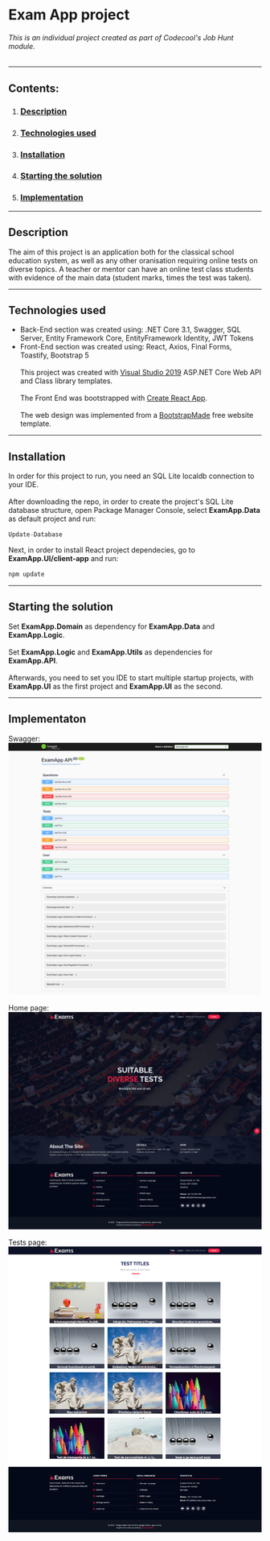 # Exam App project

###### This is an individual project created as part of Codecool's Job Hunt module.

---

## Contents:
1. ### [Description](#Description)
2. ### [Technologies used](#Technologies-used)
3. ### [Installation](#Installation)
4. ### [Starting the solution](#Starting-the-soultion)
5. ### [Implementation](#Implementation)
   
---

## Description

The aim of this project is an application both for the classical school education system, as 
well as any other oranisation requiring online tests on diverse topics. 
A teacher or mentor can have an online test class students with evidence of the main data 
(student marks, times the test was taken).

---

## Technologies used

- Back-End section was created using:
.NET Core 3.1, Swagger, SQL Server, Entity Framework Core, EntityFramework Identity, JWT Tokens
- Front-End section was created using:
React, Axios, Final Forms, Toastify, Bootstrap 5
<br/><br/>
This project was created with [Visual Studio 2019](https://visualstudio.microsoft.com/vs/) ASP.NET Core Web API and Class library templates.
<br/><br/>
The Front End was bootstrapped with [Create React App](https://github.com/facebook/create-react-app).
<br/><br/>
The web design was implemented from a [BootstrapMade](https://bootstrapmade.com/free-website-templates/) free website template.

---

## Installation

In order for this project to run, you need an SQL Lite localdb connection to your IDE.
<br/><br/>
After downloading the repo, in order to create the project's SQL Lite database structure, 
open Package Manager Console, select __ExamApp.Data__ as default project and run:
```c#
Update-Database
```

Next, in order to install React project dependecies, go to __ExamApp.UI/client-app__ and run:
```javascript
npm update
```

---

## Starting the solution

Set __ExamApp.Domain__ as dependency for __ExamApp.Data__ and __ExamApp.Logic__.
<br/><br/>
Set __ExamApp.Logic__ and __ExamApp.Utils__ as dependencies for __ExamApp.API__.
<br/><br/>
Afterwards, you need to set you IDE to start multiple startup projects, with __ExamApp.UI__ 
as the first project and __ExamApp.UI__ as the second.

---

## Implementaton

Swagger:
![Swagger](swagger.png)

Home page:
![Home page](homePage.png)

Tests page:
![Mentors page](testsPage.png)